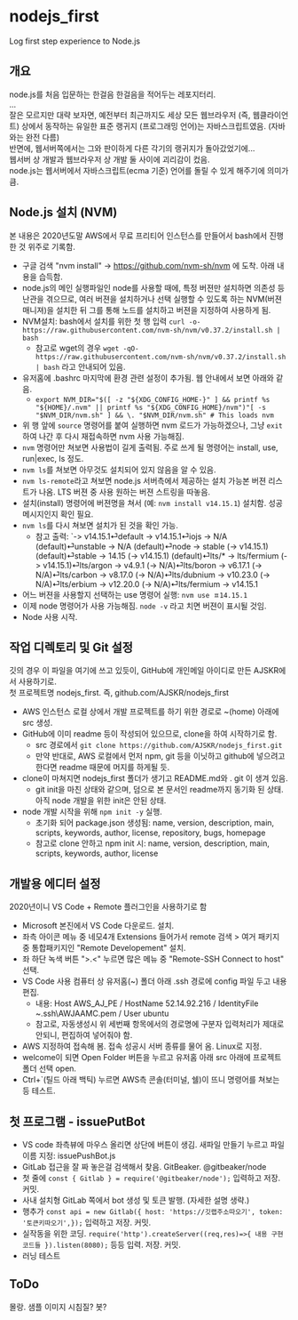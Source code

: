 # nodejs_first
Log first step experience to Node.js

## 개요
node.js를 처음 입문하는 한걸음 한걸음을 적어두는 레포지터리.  
...  
잘은 모르지만 대략 보자면,
예전부터 최근까지도 세상 모든 웹브라우저 (즉, 웹클라이언트) 상에서 동작하는 
유일한 표준 랭귀지 (프로그래밍 언어)는 자바스크립트였음. (자바와는 완전 다름)  
반면에, 웹서버쪽에서는 그와 판이하게 다른 각기의 랭귀지가 돌아갔었기에...  
웹서버 상 개발과 웹브라우저 상 개발 둘 사이에 괴리감이 컸음.  
node.js는 웹서버에서 자바스크립트(ecma 기준) 언어를 돌릴 수 있게 해주기에 의미가 큼.  

## Node.js 설치 (NVM)
본 내용은 2020년도말 AWS에서 무료 프리티어 인스턴스를 만들어서 bash에서 진행한 것 위주로 기록함.  

- 구글 검색 "nvm install" -> https://github.com/nvm-sh/nvm 에 도착. 아래 내용을 습득함.
- node.js의 메인 실행파일인 node를 사용할 때에, 특정 버젼만 설치하면 의존성 등 난관을 겪으므로, 여러 버젼을 설치하거나 선택 실행할 수 있도록 하는 NVM(버젼매니져)을 설치한 뒤 그를 통해 노드를 설치하고 버젼을 지정하여 사용하게 됨.
- NVM설치: bash에서 설치를 위한 첫 행 입력 `curl -o- https://raw.githubusercontent.com/nvm-sh/nvm/v0.37.2/install.sh | bash`
    - 참고로 wget의 경우 `wget -qO- https://raw.githubusercontent.com/nvm-sh/nvm/v0.37.2/install.sh | bash` 라고 안내되어 있음.
- 유저홈에 .bashrc 마지막에 환경 관련 설정이 추가됨. 웹 안내에서 보면 아래와 같음.
    - `export NVM_DIR="$([ -z "${XDG_CONFIG_HOME-}" ] && printf %s "${HOME}/.nvm" || printf %s "${XDG_CONFIG_HOME}/nvm")"[ -s "$NVM_DIR/nvm.sh" ] && \. "$NVM_DIR/nvm.sh" # This loads nvm`
- 위 행 앞에 `source` 명령어를 붙여 실행하면 nvm 로드가 가능하겠으나, 그냥 `exit`하여 나간 후 다시 재접속하면 nvm 사용 가능해짐.
- `nvm` 명령어만 쳐보면 사용법이 길게 출력됨. 주로 쓰게 될 명령어는 install, use, run|exec, ls 정도.
- `nvm ls`를 쳐보면 아무것도 설치되어 있지 않음을 알 수 있음.
- `nvm ls-remote`라고 쳐보면 node.js 서버측에서 제공하는 설치 가능본 버젼 리스트가 나옴. LTS 버젼 중 사용 원하는 버젼 스트링을 따놓음.
- 설치(install) 명령어에 버젼명을 쳐서 (예: `nvm install v14.15.1`) 설치함. 성공 메시지인지 확인 필요.
- `nvm ls`를 다시 쳐보면 설치가 된 것을 확인 가능.
    - 참고 출력: `->     v14.15.1⏎default -> v14.15.1⏎iojs -> N/A (default)⏎unstable -> N/A (default)⏎node -> stable (-> v14.15.1) (default)⏎stable -> 14.15 (-> v14.15.1) (default)⏎lts/* -> lts/fermium (-> v14.15.1)⏎lts/argon -> v4.9.1 (-> N/A)⏎lts/boron -> v6.17.1 (-> N/A)⏎lts/carbon -> v8.17.0 (-> N/A)⏎lts/dubnium -> v10.23.0 (-> N/A)⏎lts/erbium -> v12.20.0 (-> N/A)⏎lts/fermium -> v14.15.1
- 어느 버젼을 사용할지 선택하는 use 명령어 실행: `nvm use ㅍ14.15.1`
- 이제 node 명령어가 사용 가능해짐. `node -v` 라고 치면 버젼이 표시될 것임.
- Node 사용 시작.

## 작업 디렉토리 및 Git 설정
깃의 경우 이 파일을 여기에 쓰고 있듯이, GitHub에 개인메일 아이디로 만든 AJSKR에서 사용하기로.  
첫 프로젝트명 nodejs_first. 즉, github.com/AJSKR/nodejs_first  
- AWS 인스턴스 로컬 상에서 개발 프로젝트를 하기 위한 경로로 ~(home) 아래에 src 생성.
- GitHub에 이미 readme 등이 작성되어 있으므로, clone을 하여 시작하기로 함.
    - src 경로에서 `git clone https://github.com/AJSKR/nodejs_first.git`
    - 만약 반대로, AWS 로컬에서 먼저 npm, git 등을 이닛하고 github에 넣으려고 한다면 readme 때문에 머지를 하게될 듯.
- clone이 마쳐지면 nodejs_first 폴더가 생기고 README.md와 . git 이 생겨 있음.
    - git init을 마친 상태와 같으며, 덤으로 본 문서인 readme까지 동기화 된 상태. 아직 node 개발을 위한 init은 안된 상태.
- node 개발 시작을 위해 `npm init -y` 실행.
    - 초기화 되어 package.json 생성됨: name, version, description, main, scripts, keywords, author, license, repository, bugs, homepage
    - 참고로 clone 안하고 npm init 시: name, version, description, main, scripts, keywords, author, license

## 개발용 에디터 설정
2020년이니 VS Code + Remote 플러그인을 사용하기로 함
- Microsoft 본진에서 VS Code 다운로드. 설치.
- 좌측 아이콘 메뉴 중 네모4개 Extensions 들어가서 remote 검색 > 여거 패키지 중 통합패키지인 "Remote Developement" 설치.
- 좌 하단 녹색 버튼 ">.<" 누르면 많은 메뉴 중 "Remote-SSH Connect to host" 선택.
- VS Code 사용 컴퓨터 상 유저홈(~) 폴더 아래 .ssh 경로에 config 파일 두고 내용 편집.
    - 내용: Host AWS_AJ_PE / HostName 52.14.92.216 / IdentityFile ~\.ssh\AWJAAMC.pem / User ubuntu
    - 참고로, 자동생성시 위 세번째 항목에서의 경로명에 구분자 입력처리가 제대로 안되니, 편집하여 넣어줘야 함.
- AWS 지정하여 접속해 봄. 접속 성공시 서버 종류를 물어 옴. Linux로 지정.
- welcome이 되면 Open Folder 버튼을 누르고 유저홈 아래 src 아래에 프로젝트 폴더 선택 open.
- Ctrl+\`(틸드 아래 백틱) 누르면 AWS측 콘솔(터미널, 쉘)이 뜨니 명령어를 쳐보는 등 테스트.

## 첫 프로그램 - issuePutBot
- VS code 좌측뷰에 마우스 올리면 상단에 버튼이 생김. 새파일 만들기 누르고 파일 이름 지정: issuePushBot.js
- GitLab 접근을 잘 짜 놓은걸 검색해서 찾음. GitBeaker. @gitbeaker/node
- 첫 줄에 `const { Gitlab } = require('@gitbeaker/node');` 입력하고 저장. 커밋.
- 사내 설치형 GitLab 쪽에서 bot 생성 및 토큰 발행. (자세한 설명 생략.)
- 행추가 `const api = new Gitlab({ host: 'https://깃랩주소따오기', token: '토큰키따오기',});` 입력하고 저장. 커밋.
- 실작동을 위한 코딩. `require('http').createServer((req,res)=>{ 내용 구현 코드들 }).listen(8080);` 등등 입력. 저장. 커밋.
- 러닝 테스트

## ToDo
몰랑. 샘플 이미지 시침질? 봇?
